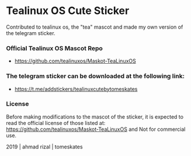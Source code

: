 # Tealinux OS Cute Sticker
 Contributed to tealinux os, the "tea" mascot and made my own version of the telegram sticker.

### Official Tealinux OS Mascot Repo
- https://github.com/tealinuxos/Maskot-TeaLinuxOS

### The telegram sticker can be downloaded at the following link:
- https://t.me/addstickers/tealinuxcutebytomeskates


### License
Before making modifications to the mascot of the sticker, it is expected to read the official license of those listed at:
https://github.com/tealinuxos/Maskot-TeaLinuxOS and Not for commercial use.

2019 | ahmad rizal | tomeskates